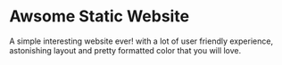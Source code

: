 # Awsome Static Website
A simple interesting website ever! with a lot of user friendly experience, astonishing layout and pretty formatted color that you will love.
